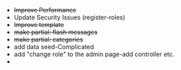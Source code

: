- <del>Improve Performance</del>
- Update Security Issues (register-roles)
- <del>Improve template</del>
- <del>
  make partial: flash messages 
  </del>
- <del>
    make partial: categories
  </del>
- add data seed-Complicated
- add "change role" to the admin page-add controller etc.
-
